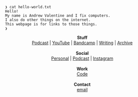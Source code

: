 ```
❯ cat hello-world.txt
Hello!
My name is Andrew Valentine and I fix computers.
I also do other things on the internet.
This webpage is for links to those things.
❯
```

<p align="center">
  <b>Stuff</b><br>
  <a href="https://www.dialoguetree.cc">Podcast</a> |
  <a href="https://www.youtube.com/@andrewdotvalentine">YouTube</a> |
  <a href="https://sayhitofoxes.bandcamp.com/">Bandcamp</a> |
  <a href="https://www.an-awful-lie.cc/">Writing</a> |
  <a href="https://adialoguetree.wordpress.com">Archive</a>
  <br>
  <br><b>Social</b><br>
  <a href="https://bsky.app/profile/andrewvalentine.bsky.social">Personal</a> |
  <a href="https://bsky.app/profile/dialoguetree.cc">Podcast</a> |
  <a href="https://instagram.com/andrewvalentine">Instagram</a>
  <br>
  <br><b>Work</b><br>
  <a href="https://github.com/andrewvalentine">Code</a>
  <br>
  <br><b>Contact</b><br>
  <a href="mailto:andrew.r.valentine@gmail.com">email</a>
  <br><br>
</p>
